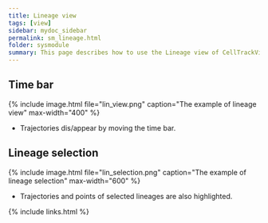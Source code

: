 ```yaml
---
title: Lineage view
tags: [view]
sidebar: mydoc_sidebar
permalink: sm_lineage.html
folder: sysmodule
summary: This page describes how to use the Lineage view of CellTrackVis.
---
```


## Time bar

{% include image.html file="lin_view.png" caption="The example of lineage view" max-width="400" %}

* Trajectories dis/appear by moving the time bar.

## Lineage selection
{% include image.html file="lin_selection.png" caption="The example of lineage selection" max-width="600" %}

* Trajectories and points of selected lineages are also highlighted.

{% include links.html %}
